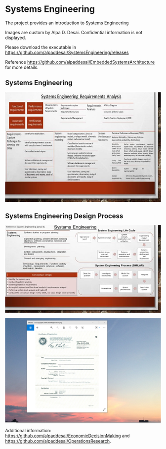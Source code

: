 # Systems Engineering

The project provides an introduction to Systems Engineering

Images are custom by Alpa D. Desai. Confidential information is not displayed.

Please download the executable in https://github.com/alpaddesai/SystemsEngineering/releases

Reference https://github.com/alpaddesai/EmbeddedSystemsArchitecture for more details.

## Systems Engineering
![image](DesignProcessImage2.jpg)

## Systems Engineering Design Process
![image](DesignProcessImage1.jpg)

![image](USCopyrightCertificate.png)

Additional information: https://github.com/alpaddesai/EconomicDecisionMaking and https://github.com/alpaddesai/OperationsResearch.

